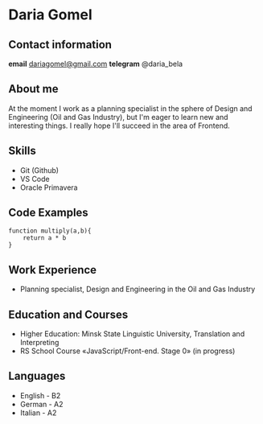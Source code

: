 # **Daria Gomel**

## **Contact information**
**email** dariagomel@gmail.com
**telegram** @daria_bela

## **About me**
At the moment I work as a planning specialist in the sphere of Design and Engineering (Oil and Gas Industry), but I'm eager to learn new and interesting things. I really hope I'll succeed in the area of Frontend.

## **Skills**
* Git (Github)
* VS Code
* Oracle Primavera

## **Code Examples**
```
function multiply(a,b){
    return a * b
}
```
## **Work Experience**
* Planning specialist, Design and Engineering in the Oil and Gas Industry

## **Education and Courses**
* Higher Education: Minsk State Linguistic University, Translation and Interpreting
* RS School Course «JavaScript/Front-end. Stage 0» (in progress)

## **Languages**
* English - B2
* German - A2
* Italian - A2